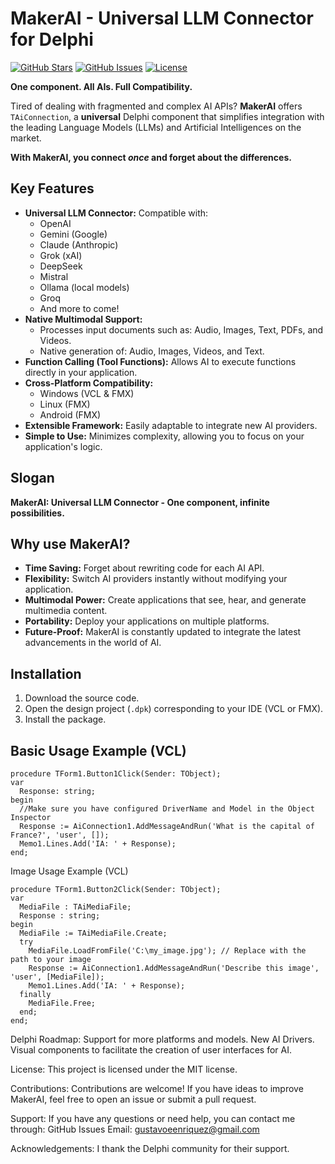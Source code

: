 # MakerAI - Universal LLM Connector for Delphi

[![GitHub Stars](https://img.shields.io/github/stars/gustavoeenriquez/MakerAi?style=social)](https://github.com/gustavoeenriquez/MakerAi)
[![GitHub Issues](https://img.shields.io/github/issues/gustavoeenriquez/MakerAi)](https://github.com/gustavoeenriquez/MakerAi/issues)
[![License](https://img.shields.io/github/license/gustavoeenriquez/MakerAi)](LICENSE)

**One component. All AIs. Full Compatibility.**

Tired of dealing with fragmented and complex AI APIs? **MakerAI** offers `TAiConnection`, a **universal** Delphi component that simplifies integration with the leading Language Models (LLMs) and Artificial Intelligences on the market.

**With MakerAI, you connect *once* and forget about the differences.**

## Key Features

*   **Universal LLM Connector:** Compatible with:
    *   OpenAI
    *   Gemini (Google)
    *   Claude (Anthropic)
    *   Grok (xAI)
    *   DeepSeek
    *   Mistral
    *   Ollama (local models)
    *   Groq
    *   And more to come!
*   **Native Multimodal Support:**
    *   Processes input documents such as: Audio, Images, Text, PDFs, and Videos.
    *   Native generation of: Audio, Images, Videos, and Text.
*   **Function Calling (Tool Functions):** Allows AI to execute functions directly in your application.
*   **Cross-Platform Compatibility:**
    *   Windows (VCL & FMX)
    *   Linux (FMX)
    *   Android (FMX)
*   **Extensible Framework:** Easily adaptable to integrate new AI providers.
*   **Simple to Use:** Minimizes complexity, allowing you to focus on your application's logic.

## Slogan

**MakerAI: Universal LLM Connector - One component, infinite possibilities.**

## Why use MakerAI?

*   **Time Saving:** Forget about rewriting code for each AI API.
*   **Flexibility:** Switch AI providers instantly without modifying your application.
*   **Multimodal Power:** Create applications that see, hear, and generate multimedia content.
*   **Portability:** Deploy your applications on multiple platforms.
*   **Future-Proof:** MakerAI is constantly updated to integrate the latest advancements in the world of AI.

## Installation

1.  Download the source code.
2.  Open the design project (`.dpk`) corresponding to your IDE (VCL or FMX).
3.  Install the package.

## Basic Usage Example (VCL)

```delphi
procedure TForm1.Button1Click(Sender: TObject);
var
  Response: string;
begin
  //Make sure you have configured DriverName and Model in the Object Inspector
  Response := AiConnection1.AddMessageAndRun('What is the capital of France?', 'user', []);
  Memo1.Lines.Add('IA: ' + Response);
end;
```


Image Usage Example (VCL)

```delphi
procedure TForm1.Button2Click(Sender: TObject);
var
  MediaFile : TAiMediaFile;
  Response : string;
begin
  MediaFile := TAiMediaFile.Create;
  try
    MediaFile.LoadFromFile('C:\my_image.jpg'); // Replace with the path to your image
    Response := AiConnection1.AddMessageAndRun('Describe this image', 'user', [MediaFile]);
    Memo1.Lines.Add('IA: ' + Response);
  finally
    MediaFile.Free;
  end;
end;
```
Delphi
Roadmap:
Support for more platforms and models.
New AI Drivers.
Visual components to facilitate the creation of user interfaces for AI.

License:
This project is licensed under the MIT license.

Contributions:
Contributions are welcome! If you have ideas to improve MakerAI, feel free to open an issue or submit a pull request.

Support:
If you have any questions or need help, you can contact me through:
   GitHub Issues Email: gustavoeenriquez@gmail.com

Acknowledgements:
   I thank the Delphi community for their support.